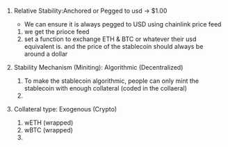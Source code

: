 1. Relative Stability:Anchored or Pegged to usd -> $1.00
   - We can ensure it is always pegged to USD using chainlink price feed 
    1. we get the prioce feed 
    2. set a function to exchange ETH & BTC or whatever their usd equivalent is. and the price of the stablecoin should always be around a dollar 
   
2. Stability Mechanism (Miniting): Algorithmic (Decentralized)
    1. To make the stablecoin algorithmic, people can only mint the stablecoin with enough collateral (coded in the collaeral)
    2. 
3. Collateral type: Exogenous (Crypto)
     1. wETH (wrapped)
     2. wBTC  (wrapped)
     3. 
   